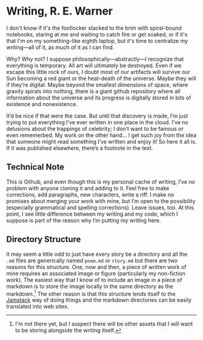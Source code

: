 # Writing, R. E. Warner
I don't know if it's the footlocker stacked to the brim with spiral-bound notebooks, staring at me and waiting to catch fire or get soaked, or if it's that I'm on my something-like eighth laptop, but it's time to centralize my writing—all of it, as much of it as I can find.

Why? Why not? I suppose philosophically—abstractly—I recognize that everything is temporary. All art will ultimately be destroyed. Even if we escape this little rock of ours, I doubt most of our artifacts will survive our Sun becoming a red giant or the heat-death of the universe. Maybe they will if they’re digital. Maybe beyond the smallest dimensions of space, where gravity spirals into nothing, there is a giant github repository where all information about the universe and its progress is digitally stored in bits of existence and nonexistence.

It’d be nice if that were the case. But until that discovery is made, I’m just trying to put everything I’ve ever written in one place in the cloud. I’ve no delusions about the trappings of celebrity; I don’t want to be famous or even rememerbed. My work on the other hand... I get such joy from the idea that someone might read something I’ve written and enjoy it! So here it all is. If it was published elsewhere, there’s a footnote in the text.

## Technical Note
This *is* Github, and even though this is my personal cache of writing, I’ve no problem with anyone cloning it and adding to it. Feel free to make corrections, add paragraphs, new characters, write a riff. I make no promises about merging your work with mine, but I’m open to the possibility (especially grammatical and spelling corrections). Leave issues, too. At this point, I see little difference between my writing and my code, which I suppose is part of the reason why I’m putting my writing here.

## Directory Structure
It may seem a little odd to just have every story be a directory and all the `.md` files are generically named `poem.md` or `story.md` but there are two reasons for this structure. One, now and then, a piece of written work of mine requires an associated image or figure (particularly my non-fiction work). The easiest way that I know of to include an image in a piece of markdown is to store the image locally in the same directory as the markdown.[^1] The other reason is that this structure lends itself to the [Jamstack](https://jamstack.org) way of doing things and the markdown directories can be easily translated into web sites.

[^1]: I'm not there yet, but I suspect there will be other assets that I will want to be storing alongside the writing itself.